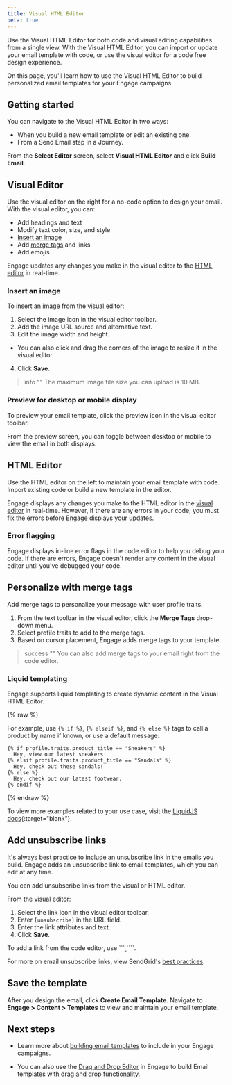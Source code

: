 ```yaml
---
title: Visual HTML Editor
beta: true
---
```


Use the Visual HTML Editor for both code and visual editing capabilities from a single view. With the Visual HTML Editor, you can import or update your email template with code, or use the visual editor for a code free design experience. 

On this page, you'll learn how to use the Visual HTML Editor to build personalized email templates for your Engage campaigns.

## Getting started

You can navigate to the Visual HTML Editor in two ways:
- When you build a new email template or edit an existing one.
- From a Send Email step in a Journey. 

From the **Select Editor** screen, select **Visual HTML Editor** and click **Build Email**.

## Visual Editor 

Use the visual editor on the right for a no-code option to design your email. With the visual editor, you can:
- Add headings and text
- Modify text color, size, and style
- [Insert an image](#insert-an-image) 
- Add [merge tags](#personalize-with-merge-tags) and links
- Add emojis

Engage updates any changes you make in the visual editor to the [HTML editor](#html-editor) in real-time.

### Insert an image

To insert an image from the visual editor:
1. Select the image icon in the visual editor toolbar.
2. Add the image URL source and alternative text. 
3. Edit the image width and height.
  - You can also click and drag the corners of the image to resize it in the visual editor. 
4. Click **Save**.

> info ""
> The maximum image file size you can upload is 10 MB.

### Preview for desktop or mobile display

To preview your email template, click the preview icon in the visual editor toolbar.

From the preview screen, you can toggle between desktop or mobile to view the email in both displays.  

## HTML Editor

Use the HTML editor on the left to maintain your email template with code. Import existing code or build a new template in the editor. 

Engage displays any changes you make to the HTML editor in the [visual editor](#visual-editor) in real-time. However, if there are any errors in your code, you must fix the errors before Engage displays your updates.

### Error flagging

Engage displays in-line error flags in the code editor to help you debug your code. If there are errors, Engage doesn't render any content in the visual editor until you've debugged your code. 

## Personalize with merge tags 
Add merge tags to personalize your message with user profile traits.

1. From the text toolbar in the visual editor, click the **Merge Tags** drop-down menu.
2. Select profile traits to add to the merge tags.
3. Based on cursor placement, Engage adds merge tags to your template.

> success ""
> You can also add merge tags to your email right from the code editor. 

### Liquid templating

Engage supports liquid templating to create dynamic content in the Visual HTML Editor.

{% raw %}

For example, use  `{% if %}`, `{% elseif %}`, and `{% else %}` tags to call a product by name if known, or use a default message:

```
{% if profile.traits.product_title == "Sneakers" %}
  Hey, view our latest sneakers!
{% elsif profile.traits.product_title == "Sandals" %}
  Hey, check out these sandals!
{% else %}
  Hey, check out our latest footwear.
{% endif %}
```
{% endraw %}


To view more examples related to your use case, visit the [LiquidJS docs](https://liquidjs.com/tags/if.html){:target="blank"}.

## Add unsubscribe links 
It's always best practice to include an unsubscribe link in the emails you build. Engage adds an unsubscribe link to email templates, which you can edit at any time. 

You can add unsubscribe links from the visual or HTML editor. 

From the visual editor: 

1. Select the link icon in the visual editor toolbar. 
2. Enter `[unsubscribe]` in the URL field. 
3. Enter the link attributes and text. 
4. Click **Save**.

To add a link from the code editor, use ```<a href = "[unsubscribe]"> </a>````. 

For more on email unsubscribe links, view SendGrid's [best practices](https://sendgrid.com/blog/managing-your-marketing-email-unsubscribes/).


## Save the template

After you design the email, click **Create Email Template**. Navigate to **Engage > Content > Templates** to view and maintain your email template. 

## Next steps

- Learn more about [building email templates](/docs/engage/content/template/) to include in your Engage campaigns.

- You can also use the [Drag and Drop Editor](/docs/engage/content/email/editor/) in Engage to build Email templates with drag and drop functionality. 

